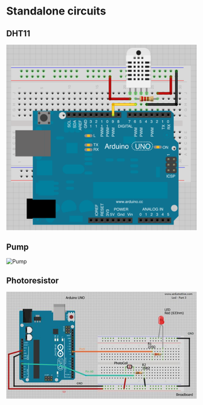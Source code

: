 # Standalone circuits

## DHT11
![DHT11 circuit](dht11_anschlussbelegung.png)

## Pump
![Pump](mkac_0718.png)

## Photoresistor
![Photoresistor](photoresistor.jpg)
